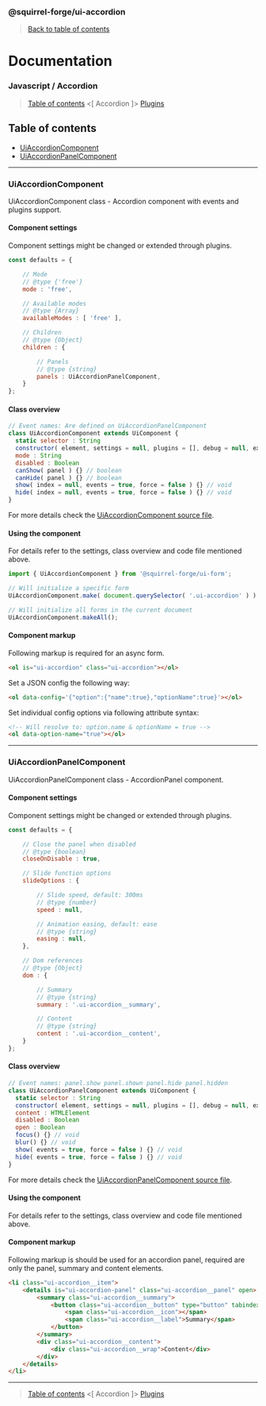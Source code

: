 ### @squirrel-forge/ui-accordion
> [Back to table of contents](../README.md#table-of-contents)

# Documentation
### Javascript / Accordion
> [Table of contents](../README.md#table-of-contents) <[ Accordion ]> [Plugins](Plugins.md)

## Table of contents
 - [UiAccordionComponent](#UiAccordionComponent)
 - [UiAccordionPanelComponent](#UiAccordionPanelComponent)

---

### UiAccordionComponent
UiAccordionComponent class - Accordion component with events and plugins support.

#### Component settings
Component settings might be changed or extended through plugins.
```javascript
const defaults = {

    // Mode
    // @type {'free'}
    mode : 'free',

    // Available modes
    // @type {Array}
    availableModes : [ 'free' ],

    // Children
    // @type {Object}
    children : {

        // Panels
        // @type {string}
        panels : UiAccordionPanelComponent,
    }
};
```

#### Class overview
```javascript
// Event names: Are defined on UiAccordionPanelComponent
class UiAccordionComponent extends UiComponent {
  static selector : String
  constructor( element, settings = null, plugins = [], debug = null, extend = [], init = true ) {}
  mode : String
  disabled : Boolean
  canShow( panel ) {} // boolean
  canHide( panel ) {} // boolean
  show( index = null, events = true, force = false ) {} // void
  hide( index = null, events = true, force = false ) {} // void
}
```
For more details check the [UiAccordionComponent source file](../src/es6/Accordion/UiAccordionComponent.js).

#### Using the component
For details refer to the settings, class overview and code file mentioned above.
```javascript
import { UiAccordionComponent } from '@squirrel-forge/ui-form';

// Will initialize a specific form
UiAccordionComponent.make( document.querySelector( '.ui-accordion' ) );

// Will initialize all forms in the current document
UiAccordionComponent.makeAll();
```

#### Component markup
Following markup is required for an async form.
```html
<ol is="ui-accordion" class="ui-accordion"></ol>
```
Set a JSON config the following way:
```html
<ol data-config='{"option":{"name":true},"optionName":true}'></ol>
```
Set individual config options via following attribute syntax:
```html
<!-- Will resolve to: option.name & optionName = true -->
<ol data-option-name="true"></ol>
```
---

### UiAccordionPanelComponent
UiAccordionPanelComponent class - AccordionPanel component.

#### Component settings
Component settings might be changed or extended through plugins.
```javascript
const defaults = {

    // Close the panel when disabled
    // @type {boolean}
    closeOnDisable : true,

    // Slide function options
    slideOptions : {

        // Slide speed, default: 300ms
        // @type {number}
        speed : null,

        // Animation easing, default: ease
        // @type {string}
        easing : null,
    },

    // Dom references
    // @type {Object}
    dom : {

        // Summary
        // @type {string}
        summary : '.ui-accordion__summary',

        // Content
        // @type {string}
        content : '.ui-accordion__content',
    }
};
```

#### Class overview
```javascript
// Event names: panel.show panel.shown panel.hide panel.hidden
class UiAccordionPanelComponent extends UiComponent {
  static selector : String
  constructor( element, settings = null, plugins = [], debug = null, extend = [], init = true ) {}
  content : HTMLElement
  disabled : Boolean
  open : Boolean
  focus() {} // void
  blur() {} // void
  show( events = true, force = false ) {} // void
  hide( events = true, force = false ) {} // void
}
```
For more details check the [UiAccordionPanelComponent source file](../src/es6/Accordion/UiAccordionPanelComponent.js).

#### Using the component
For details refer to the settings, class overview and code file mentioned above.

#### Component markup
Following markup is should be used for an accordion panel, required are only the panel, summary and content elements.
```html
<li class="ui-accordion__item">
    <details is="ui-accordion-panel" class="ui-accordion__panel" open>
        <summary class="ui-accordion__summary">
            <button class="ui-accordion__button" type="button" tabindex="-1" style="pointer-events:none">
                <span class="ui-accordion__icon"></span>
                <span class="ui-accordion__label">Summary</span>
            </button>
        </summary>
        <div class="ui-accordion__content">
            <div class="ui-accordion__wrap">Content</div>
        </div>
    </details>
</li>
```

---

> [Table of contents](../README.md#table-of-contents) <[ Accordion ]> [Plugins](Plugins.md)
